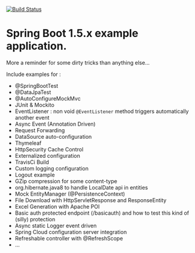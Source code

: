 [![Build Status](https://travis-ci.org/mpalourdio/SpringBootTemplate.svg?branch=master)](https://travis-ci.org/mpalourdio/SpringBootTemplate)

Spring Boot 1.5.x example application.
=======================================

More a reminder for some dirty tricks than anything else...

Include examples for :
- @SpringBootTest
- @DataJpaTest
- @AutoConfigureMockMvc
- JUnit & Mockito
- EventListener : non void ``@EventListener`` method triggers automatically another event
- Async Event (Annotation Driven)
- Request Forwarding
- DataSource auto-configuration
- Thymeleaf
- HttpSecurity Cache Control
- Externalized configuration
- TravisCi Build
- Custom logging configuration
- Logout example
- GZip compression for some content-type
- org.hibernate.java8 to handle LocalDate api in entities
- Mock EntityManager (@PersistenceContext)
- File Download with HttpServletResponse and ResponseEntity
- Excel Generation with Apache POI
- Basic auth protected endpoint (/basicauth) and how to test this kind of (silly) protection
- Async static Logger event driven
- Spring Cloud configuration server integration
- Refreshable controller with @RefreshScope
- ...

